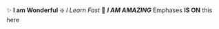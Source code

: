 :sparkles: **I am Wonderful** 
:sparkle: _I Learn Fast_
:sparkling_heart: **_I AM AMAZING_**
Emphases **IS ON** this here

